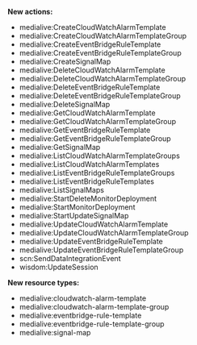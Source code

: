 **New actions:**

- medialive:CreateCloudWatchAlarmTemplate
- medialive:CreateCloudWatchAlarmTemplateGroup
- medialive:CreateEventBridgeRuleTemplate
- medialive:CreateEventBridgeRuleTemplateGroup
- medialive:CreateSignalMap
- medialive:DeleteCloudWatchAlarmTemplate
- medialive:DeleteCloudWatchAlarmTemplateGroup
- medialive:DeleteEventBridgeRuleTemplate
- medialive:DeleteEventBridgeRuleTemplateGroup
- medialive:DeleteSignalMap
- medialive:GetCloudWatchAlarmTemplate
- medialive:GetCloudWatchAlarmTemplateGroup
- medialive:GetEventBridgeRuleTemplate
- medialive:GetEventBridgeRuleTemplateGroup
- medialive:GetSignalMap
- medialive:ListCloudWatchAlarmTemplateGroups
- medialive:ListCloudWatchAlarmTemplates
- medialive:ListEventBridgeRuleTemplateGroups
- medialive:ListEventBridgeRuleTemplates
- medialive:ListSignalMaps
- medialive:StartDeleteMonitorDeployment
- medialive:StartMonitorDeployment
- medialive:StartUpdateSignalMap
- medialive:UpdateCloudWatchAlarmTemplate
- medialive:UpdateCloudWatchAlarmTemplateGroup
- medialive:UpdateEventBridgeRuleTemplate
- medialive:UpdateEventBridgeRuleTemplateGroup
- scn:SendDataIntegrationEvent
- wisdom:UpdateSession

**New resource types:**

- medialive:cloudwatch-alarm-template
- medialive:cloudwatch-alarm-template-group
- medialive:eventbridge-rule-template
- medialive:eventbridge-rule-template-group
- medialive:signal-map
